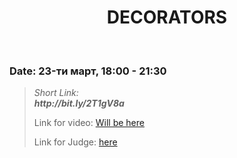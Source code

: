 <h1 align="center">DECORATORS</h1>
    <br>

<h3>Date: 23-ти март, 18:00 - 21:30</h3>

<blockquote>
    <p>
        <i>
            Short Link: <br> 
            <b>
                http://bit.ly/2T1gV8a
            </b> 
        </i>
    </p>
    <p>
        Link for video: 
        <a href="#">Will be here</a>
    </p>
        <p>
        Link for Judge: 
        <a href="#">here</a>
    </p>
</blockquote>
